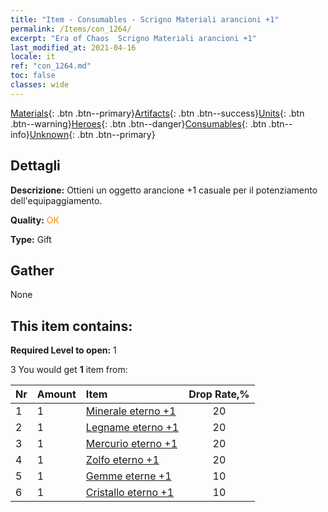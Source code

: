 ```yaml
---
title: "Item - Consumables - Scrigno Materiali arancioni +1"
permalink: /Items/con_1264/
excerpt: "Era of Chaos  Scrigno Materiali arancioni +1"
last_modified_at: 2021-04-16
locale: it
ref: "con_1264.md"
toc: false
classes: wide
---
```

 [Materials](/it/Items/){: .btn .btn--primary}[Artifacts](/it/Items/Artifacts/){: .btn .btn--success}[Units](/it/Items/Units/){: .btn .btn--warning}[Heroes](/it/Items/Heroes/){: .btn .btn--danger}[Consumables](/it/Items/Consumables/){: .btn .btn--info}[Unknown](/it/Items/Unknown/){: .btn .btn--primary}

## Dettagli
 **Descrizione:** Ottieni un oggetto arancione +1 casuale per il potenziamento dell'equipaggiamento.

 **Quality:** <span style="color: #FF8C00">OK</span>

 **Type:** Gift

## Gather

  None

## This item contains:

 **Required Level to open:** 1

 3 You would get **1** item  from:

  | Nr | Amount |     Item    | Drop Rate,% |
  |:---|:-------|:------------|:---------:|
  | 1 | 1 | [Minerale eterno +1](/it/Items/mat_68/) | 20 | 
  | 2 | 1 | [Legname eterno +1](/it/Items/mat_69/) | 20 | 
  | 3 | 1 | [Mercurio eterno +1](/it/Items/mat_70/) | 20 | 
  | 4 | 1 | [Zolfo eterno +1](/it/Items/mat_71/) | 20 | 
  | 5 | 1 | [Gemme eterne +1](/it/Items/mat_72/) | 10 | 
  | 6 | 1 | [Cristallo eterno +1](/it/Items/mat_73/) | 10 | 
